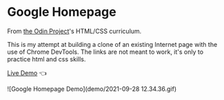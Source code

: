 # Google Homepage

From [the Odin Project](http://www.theodinproject.com/courses/web-development-101/lessons/html-css)'s HTML/CSS curriculum.

This is my attempt at building a clone of an existing Internet page with the use of Chrome DevTools. The links are not meant to work, it's only to practice html and css skills.

[Live Demo](https://kamyar-mazloom.github.io/weather-app/) :point_left:

![Google Homepage Demo](demo/2021-09-28 12.34.36.gif)



